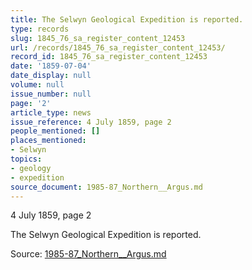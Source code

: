 ```yaml
---
title: The Selwyn Geological Expedition is reported.
type: records
slug: 1845_76_sa_register_content_12453
url: /records/1845_76_sa_register_content_12453/
record_id: 1845_76_sa_register_content_12453
date: '1859-07-04'
date_display: null
volume: null
issue_number: null
page: '2'
article_type: news
issue_reference: 4 July 1859, page 2
people_mentioned: []
places_mentioned:
- Selwyn
topics:
- geology
- expedition
source_document: 1985-87_Northern__Argus.md
---
```


4 July 1859, page 2

The Selwyn Geological Expedition is reported.

Source: [1985-87_Northern__Argus.md](/downloads/markdown/1985-87_Northern__Argus.md)
